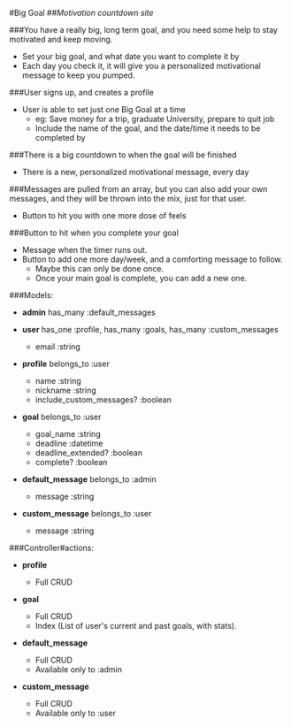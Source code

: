 #Big Goal
##_Motivation countdown site_

###You have a really big, long term goal, and you need some help to stay motivated and keep moving.
* Set your big goal, and what date you want to complete it by
* Each day you check it, it will give you a personalized motivational message to keep you pumped.

###User signs up, and creates a profile
* User is able to set just one Big Goal at a time
	* eg: Save money for a trip, graduate University, prepare to quit job
	* Include the name of the goal, and the date/time it needs to be completed by

###There is a big countdown to when the goal will be finished
* There is a new, personalized motivational message, every day

###Messages are pulled from an array, but you can also add your own messages, and they will be thrown into the mix, just for that user.
* Button to hit you with one more dose of feels

###Button to hit when you complete your goal
* Message when the timer runs out.
* Button to add one more day/week, and a comforting message to follow.
	* Maybe this can only be done once.
	* Once your main goal is complete, you can add a new one.

###Models:
* __admin__
	has\_many :default\_messages

* __user__
	has_one :profile,
	has_many :goals,
	has\_many :custom_messages
	* email												:string

* __profile__
	belongs_to :user
	* name												:string
	* nickname										:string
	* include\_custom\_messages?	:boolean

* __goal__
	belongs\_to :user
	* goal_name										:string
	* deadline										:datetime
	* deadline\_extended?					:boolean
	* complete?										:boolean

* __default_message__
	belongs\_to :admin
	* message											:string

* __custom_message__
	belongs\_to :user
	* message											:string

###Controller#actions:
* __profile__
	* Full CRUD

* __goal__
	* Full CRUD
	* Index (List of user's current and past goals, with stats).

* __default_message__
	* Full CRUD
	* Available only to :admin

* __custom_message__
	* Full CRUD
	* Available only to :user